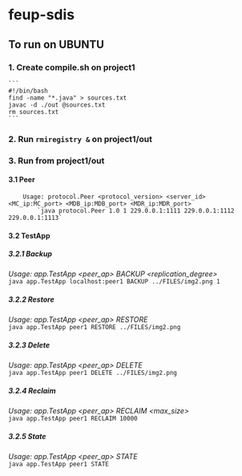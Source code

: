 # feup-sdis

## To run on UBUNTU

### 1. Create __compile.sh__ on project1
    ```
    #!/bin/bash
    find -name "*.java" > sources.txt
    javac -d ./out @sources.txt
    rm sources.txt
    ```
### 2. Run `rmiregistry &` on project1/out

### 3. Run from project1/out  

#### 3.1 Peer  
        Usage: protocol.Peer <protocol_version> <server_id> <MC_ip:MC_port> <MDB_ip:MDB_port> <MDR_ip:MDR_port>
            `java protocol.Peer 1.0 1 229.0.0.1:1111 229.0.0.1:1112 229.0.0.1:1113`  
    
#### 3.2 TestApp  
##### 3.2.1 Backup  
*Usage: app.TestApp <peer_ap> BACKUP <filepath> <replication_degree>*  
`java app.TestApp localhost:peer1 BACKUP ../FILES/img2.png 1`  
##### 3.2.2 Restore  
*Usage: app.TestApp <peer_ap> RESTORE <filepath>*  
`java app.TestApp peer1 RESTORE ../FILES/img2.png`  
##### 3.2.3 Delete  
*Usage: app.TestApp <peer_ap> DELETE <filepath>*  
`java app.TestApp peer1 DELETE ../FILES/img2.png`  
##### 3.2.4 Reclaim  
*Usage: app.TestApp <peer_ap> RECLAIM <max_size>*  
`java app.TestApp peer1 RECLAIM 10000`  
##### 3.2.5 State  
*Usage: app.TestApp <peer_ap> STATE*  
`java app.TestApp peer1 STATE`  
